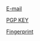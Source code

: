 [E-mail](mailto:sm.author@protonmail.com)

[PGP KEY](/contact/public_key.txt)

[Fingerprint](/contact/fingerprint.txt)
